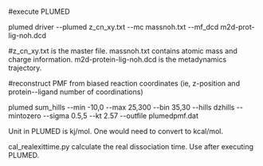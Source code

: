 
#execute PLUMED

plumed driver --plumed z_cn_xy.txt --mc massnoh.txt --mf_dcd m2d-prot-lig-noh.dcd

#z_cn_xy.txt is the master file. massnoh.txt contains atomic mass and charge information. m2d-protein-lig-noh.dcd is the metadynamics trajectory.


#reconstruct PMF from biased reaction coordinates (ie, z-position and protein--ligand number of coordinations) 

plumed sum_hills --min -10,0 --max 25,300 --bin 35,30 --hills dzhills --mintozero --sigma 0.5,5 --kt 2.57 --outfile plumedpmf.dat 

Unit in PLUMED is kj/mol. One would need to convert to kcal/mol.

cal_realexittime.py calculate the real dissociation time. Use after executing PLUMED.
